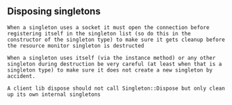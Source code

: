 ## Disposing singletons

    When a singleton uses a socket it must open the connection before registering itself in the singleton list (so do this in the constructor of the singleton type) to make sure it gets cleanup before the resource monitor singleton is destructed

    When a singleton uses itself (via the instance method) or any other singleton during destruction be very careful (at least when that is a singleton type) to make sure it does not create a new singleton by accident.
    
    A client lib dispose should not call Singleton::Dispose but only clean up its own internal singletons